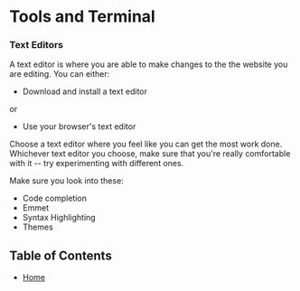 # Tools and Terminal

### Text Editors

A text editor is where you are able to make changes to the the website you are editing. You can either:
* Download and install a text editor

or 

* Use your browser's text editor

Choose a text editor where you feel like you can get the most work done. Whichever text editor you choose, make sure that you're really comfortable with it -- try experimenting with different ones. 

Make sure you look into these:

- Code completion
- Emmet
- Syntax Highlighting
- Themes

## Table of Contents

+ [Home](README.md)
